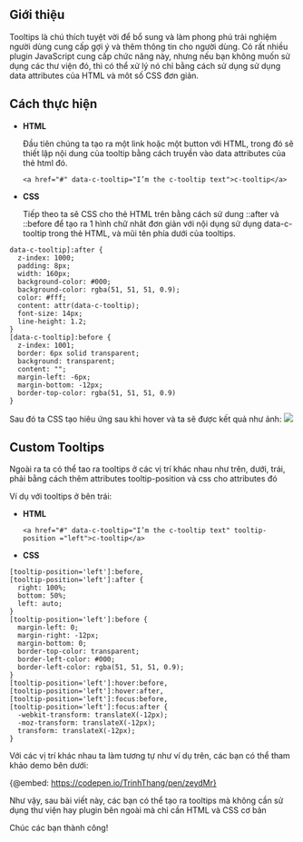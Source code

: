 ## Giới thiệu
Tooltips là chú thích tuyệt vời để bổ sung và làm phong phú trải nghiệm người dùng cung cấp gợi ý và thêm thông tin cho người dùng. Có rất nhiều plugin JavaScript cung cấp chức năng này, nhưng nếu bạn không muốn sử dụng các thư viện đó, thì có thể xử lý nó chỉ bằng cách sử dụng sử dụng data attributes của HTML và môt số CSS đơn giản.
## Cách thực hiện
* **HTML**

    Đầu tiên chúng ta tạo ra một link hoặc một button với HTML, trong đó sẽ thiết lập nội dung của tooltip bằng cách truyền vào data attributes của thẻ html đó.
    
    `<a href="#" data-c-tooltip="I’m the c-tooltip text">c-tooltip</a>`
    
    
*    **CSS**

        Tiếp theo ta sẽ CSS cho thẻ HTML trên bằng cách sử dung ::after và ::before để tạo ra 1 hình chữ nhât đơn giản với nội dụng sử dụng data-c-tooltip trong thẻ HTML, và mũi tên phía dưới của tooltips.
        
```
data-c-tooltip]:after {
  z-index: 1000;
  padding: 8px;
  width: 160px;
  background-color: #000;
  background-color: rgba(51, 51, 51, 0.9);
  color: #fff;
  content: attr(data-c-tooltip);
  font-size: 14px;
  line-height: 1.2;
}
[data-c-tooltip]:before {
  z-index: 1001;
  border: 6px solid transparent;
  background: transparent;
  content: "";
  margin-left: -6px;
  margin-bottom: -12px;
  border-top-color: rgba(51, 51, 51, 0.9)
}
```

Sau đó ta CSS tạo  hiêu ứng sau khi hover và ta sẽ được kết quả như ảnh:
![](https://images.viblo.asia/9f04c207-4678-42e4-a8a8-08d0914cb2fc.png)
## Custom Tooltips

Ngoài ra ta có  thể tao ra tooltips ở các vị trí khác nhau như trên, dưới, trái, phải bằng cách thêm attributes tooltip-position và css cho attributes đó

Ví dụ với tooltips ở bên trái:

* **HTML**

    `<a href="#" data-c-tooltip="I’m the c-tooltip text" tooltip-position ="left">c-tooltip</a>`
*    **CSS**
```
[tooltip-position='left']:before,
[tooltip-position='left']:after {
  right: 100%;
  bottom: 50%;
  left: auto;
}
[tooltip-position='left']:before {
  margin-left: 0;
  margin-right: -12px;
  margin-bottom: 0;
  border-top-color: transparent;
  border-left-color: #000;
  border-left-color: rgba(51, 51, 51, 0.9);
}
[tooltip-position='left']:hover:before,
[tooltip-position='left']:hover:after,
[tooltip-position='left']:focus:before,
[tooltip-position='left']:focus:after {
  -webkit-transform: translateX(-12px);
  -moz-transform: translateX(-12px);
  transform: translateX(-12px);
}
```

Với các vị trí khác nhau ta làm tương tự  như ví dụ trên, các bạn có thể tham khảo demo bên dưới:

{@embed: https://codepen.io/TrinhThang/pen/zeydMr}


Như vậy, sau bài viết này, các bạn có thể tạo ra tooltips mà không cần sử dụng thư viện hay plugin bên ngoài mà chỉ cần HTML và CSS cơ bản

Chúc các bạn thành công!